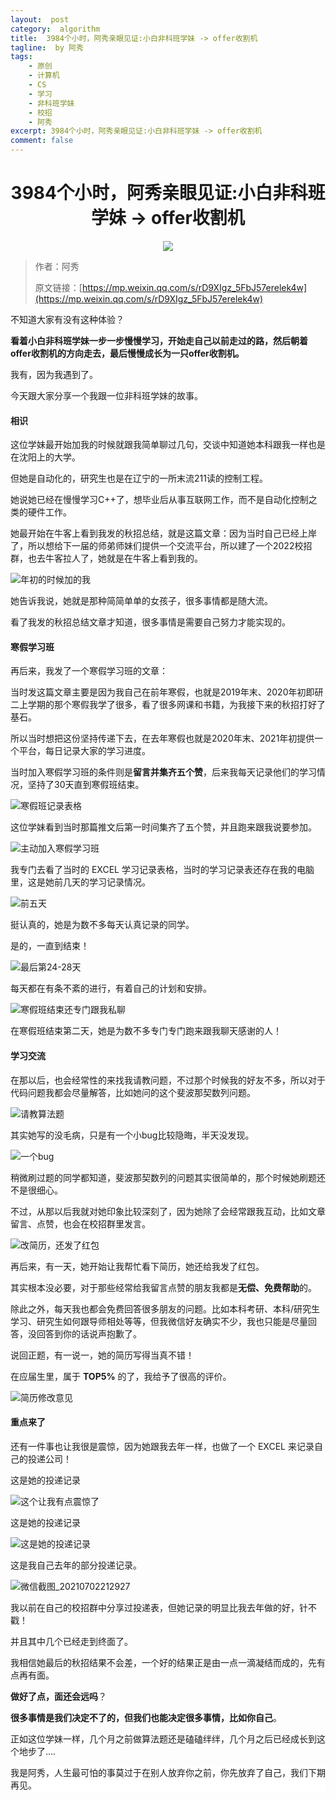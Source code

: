 ```yaml
---
layout:  post
category:  algorithm
title:  3984个小时，阿秀亲眼见证:小白非科班学妹 -> offer收割机
tagline:  by 阿秀
tags:
    - 原创
    - 计算机
    - CS
    - 学习
    - 非科班学妹
    - 校招
    - 阿秀
excerpt: 3984个小时，阿秀亲眼见证:小白非科班学妹 -> offer收割机
comment: false
---
```


<h1 align="center">3984个小时，阿秀亲眼见证:小白非科班学妹 -> offer收割机</h1>

<div align="center">
  <a href="/notes/05-xiustar/01-xiustar_reading_guide/01-introduce.html#阿秀组建了一个校招学习圈子">
      <img src="https://axiu-image-bed.oss-cn-shanghai.aliyuncs.com/img/202206190108471.png">
  </a></div>

> 作者：阿秀
>
> 原文链接：[https://mp.weixin.qq.com/s/rD9XIgz_5FbJ57erelek4w](https://mp.weixin.qq.com/s/rD9XIgz_5FbJ57erelek4w)

不知道大家有没有这种体验？

 **看着小白非科班学妹一步一步慢慢学习，开始走自己以前走过的路，然后朝着offer收割机的方向走去，最后慢慢成长为一只offer收割机。** 

我有，因为我遇到了。

今天跟大家分享一个我跟一位非科班学妹的故事。

#### 相识

这位学妹最开始加我的时候就跟我简单聊过几句，交谈中知道她本科跟我一样也是在沈阳上的大学。

但她是自动化的，研究生也是在辽宁的一所末流211读的控制工程。

她说她已经在慢慢学习C++了，想毕业后从事互联网工作，而不是自动化控制之类的硬件工作。

她最开始在牛客上看到我发的秋招总结，就是这篇文章：因为当时自己已经上岸了，所以想给下一届的师弟师妹们提供一个交流平台，所以建了一个2022校招群，也去牛客拉人了，她就是在牛客上看到我的。

![年初的时候加的我](https://axiu-image-bed.oss-cn-shanghai.aliyuncs.com/img/202205220011558.png)



她告诉我说，她就是那种简简单单的女孩子，很多事情都是随大流。

看了我发的秋招总结文章才知道，很多事情是需要自己努力才能实现的。

#### 寒假学习班

再后来，我发了一个寒假学习班的文章：

当时发这篇文章主要是因为我自己在前年寒假，也就是2019年末、2020年初即研二上学期的那个寒假我学了很多，看了很多网课和书籍，为我接下来的秋招打好了基石。

所以当时想把这份坚持传递下去，在去年寒假也就是2020年末、2021年初提供一个平台，每日记录大家的学习进度。

当时加入寒假学习班的条件则是**留言并集齐五个赞**，后来我每天记录他们的学习情况，坚持了30天直到寒假班结束。

![寒假班记录表格](https://axiu-image-bed.oss-cn-shanghai.aliyuncs.com/img/202205220011969.png)

 这位学妹看到当时那篇推文后第一时间集齐了五个赞，并且跑来跟我说要参加。 

![主动加入寒假学习班](https://axiu-image-bed.oss-cn-shanghai.aliyuncs.com/img/202205220011503.png)

 我专门去看了当时的 EXCEL 学习记录表格，当时的学习记录表还存在我的电脑里，这是她前几天的学习记录情况。 

![前五天](https://axiu-image-bed.oss-cn-shanghai.aliyuncs.com/img/202205220011087.png)

挺认真的，她是为数不多每天认真记录的同学。

是的，一直到结束！

![最后第24-28天](https://axiu-image-bed.oss-cn-shanghai.aliyuncs.com/img/202205220012423.png)

每天都在有条不紊的进行，有着自己的计划和安排。

![寒假班结束还专门跟我私聊](https://axiu-image-bed.oss-cn-shanghai.aliyuncs.com/img/202205220012257.png)

在寒假班结束第二天，她是为数不多专门专门跑来跟我聊天感谢的人！

#### 学习交流

在那以后，也会经常性的来找我请教问题，不过那个时候我的好友不多，所以对于代码问题我都会尽量解答，比如她问的这个斐波那契数列问题。

![请教算法题](https://axiu-image-bed.oss-cn-shanghai.aliyuncs.com/img/202205220012258.png)

 其实她写的没毛病，只是有一个小bug比较隐晦，半天没发现。 

![一个bug](https://axiu-image-bed.oss-cn-shanghai.aliyuncs.com/img/202205220012777.png)

稍微刷过题的同学都知道，斐波那契数列的问题其实很简单的，那个时候她刷题还不是很细心。

不过，从那以后我就对她印象比较深刻了，因为她除了会经常跟我互动，比如文章留言、点赞，也会在校招群里发言。

![改简历，还发了红包](https://axiu-image-bed.oss-cn-shanghai.aliyuncs.com/img/202205220012376.png)

再后来，有一天，她开始让我帮忙看下简历，她还给我发了红包。

其实根本没必要，对于那些经常给我留言点赞的朋友我都是**无偿、免费帮助**的。

除此之外，每天我也都会免费回答很多朋友的问题。比如本科考研、本科/研究生学习、研究生如何跟导师相处等等，但我微信好友确实不少，我也只能是尽量回答，没回答到你的话说声抱歉了。

说回正题，有一说一，她的简历写得当真不错！

在应届生里，属于 **TOP5%** 的了，我给予了很高的评价。

![简历修改意见](https://axiu-image-bed.oss-cn-shanghai.aliyuncs.com/img/202205220012553.png)

#### 重点来了

还有一件事也让我很是震惊，因为她跟我去年一样，也做了一个 EXCEL 来记录自己的投递公司！

这是她的投递记录

![这个让我有点震惊了](https://axiu-image-bed.oss-cn-shanghai.aliyuncs.com/img/202205220012692.png)



这是她的投递记录

![这是她的投递记录](https://axiu-image-bed.oss-cn-shanghai.aliyuncs.com/img/202205220012907.png)

这是我自己去年的部分投递记录。

![微信截图_20210702212927](https://axiu-image-bed.oss-cn-shanghai.aliyuncs.com/img/202205220013312.png)

我以前在自己的校招群中分享过投递表，但她记录的明显比我去年做的好，针不戳！

并且其中几个已经走到终面了。

我相信她最后的秋招结果不会差，一个好的结果正是由一点一滴凝结而成的，先有点再有面。

**做好了点，面还会远吗**？

**很多事情是我们决定不了的，但我们也能决定很多事情，比如你自己**。

正如这位学妹一样，几个月之前做算法题还是磕磕绊绊，几个月之后已经成长到这个地步了....

<div>
    <p style="background-color: #FFFFFF;font-weight: normal;"  >我是阿秀，人生最可怕的事莫过于在别人放弃你之前，你先放弃了自己，我们下期再见。</p>
</div>






















